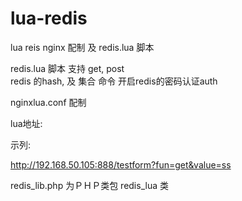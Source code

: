 # lua-redis
lua reis nginx 配制 及 redis.lua 脚本

redis.lua 脚本
支持 get, post  
redis 的hash, 及 集合 命令
开启redis的密码认证auth

nginxlua.conf 配制

lua地址: 

示列: 

http://192.168.50.105:888/testform?fun=get&value=ss


redis_lib.php  为ＰＨＰ类包 redis_lua 类
 
 



